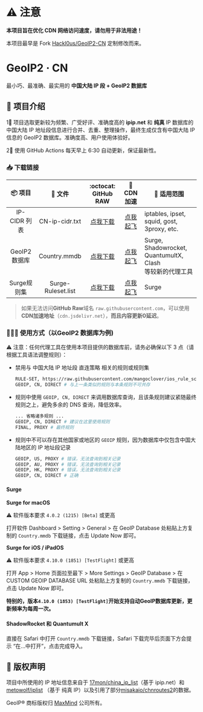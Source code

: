 # ⚠️ 注意

**本项目旨在优化 CDN 网络访问速度，请勿用于非法用途！**

本项目最早是 Fork [Hackl0us/GeoIP2-CN](https://github.com/Hackl0us/GeoIP2-CN) 定制修改而来。

# GeoIP2 · CN
最小巧、最准确、最实用的 **中国大陆 IP 段 + GeoIP2 数据库**

## 🥳 项目介绍
1⃣️ 项目选取更新较为频繁、广受好评、准确度高的 **ipip.net** 和 **纯真** IP 数据库的中国大陆 IP 地址段信息进行合并、去重、整理操作，最终生成仅含有中国大陆 IP 信息的 GeoIP2 数据库。准确度高、用户使用体验好。

2⃣️ 使用 GitHub Actions 每天早上 6:30 自动更新，保证最新性。

### 📥 下载链接
| 📦 项目 | 📃 文件 | :octocat: GitHub RAW |  🚀 CDN 加速 | 🔧 适用范围
|  :--:  |  :--:  |     :--:     |     :--:    | ---- |
| IP-CIDR 列表 | CN-ip-cidr.txt | [点我下载](https://raw.githubusercontent.com/mangoclover/GeoIP2-CN/release/CN-ip-cidr.txt) |  [点我起飞](https://cdn.jsdelivr.net/gh/mangoclover/GeoIP2-CN@release/CN-ip-cidr.txt) | iptables, ipset, squid, gost, 3proxy, etc.  | 
| GeoIP2 数据库 | Country.mmdb | [点我下载](https://github.com/mangoclover/GeoIP2-CN/raw/release/Country.mmdb) |  [点我起飞](https://cdn.jsdelivr.net/gh/mangoclover/GeoIP2-CN@release/Country.mmdb) | Surge, Shadowrocket,<br>QuantumultX, Clash<br>等较新的代理工具|
| Surge规则集 | Surge-Ruleset.list | [点我下载](https://raw.githubusercontent.com/mangoclover/GeoIP2-CN/release/Surge-Ruleset.list) | [点我起飞](https://cdn.jsdelivr.net/gh/mangoclover/GeoIP2-CN@release/Surge-Ruleset.list) | Surge |

> 如果无法访问**GitHub Raw**域名 `raw.githubusercontent.com`，可以使用**CDN加速地址**（`cdn.jsdelivr.net`），**而且内容更新0延迟**。
### 🙋🏻‍♂️ 使用方式（以GeoIP2 数据库为例)

⚠️ 注意：任何代理工具在使用本项目提供的数据库前，请务必确保以下 3 点（请根据工具语法调整规则）：
* 禁用与 中国大陆 IP 地址段 直连策略 相关的规则或规则集
    ``` bash
    RULE-SET, https://raw.githubusercontent.com/mangoclover/ios_rule_script/master/rule/Surge/ChinaIPs/ChinaIPs.list, DIRECT # 务必禁用或删除
    GEOIP, CN, DIRECT # 与上一条类似的规则与本条规则不可共存
    ```

* 规则中使用 `GEOIP, CN, DIRECT` 来调用数据库查询，且该条规则建议紧随最终规则之上，避免多余的 DNS 查询，降低效率。
    ``` bash
    ... 省略诸多规则 ...
    GEOIP, CN, DIRECT # 建议在这里使用规则
    FINAL, PROXY # 最终规则
    ```

* 规则中不可以存在其他国家或地区的 `GEOIP` 规则，因为数据库中仅包含中国大陆地区的 IP 地址段记录
    ``` bash
    GEOIP, US, PROXY # 错误，无法查询到相关记录
    GEOIP, AU, PROXY # 错误，无法查询到相关记录
    GEOIP, HK, PROXY # 错误，无法查询到相关记录
    GEOIP, CN, DIRECT # 正确
    ```

#### Surge 

**Surge for macOS**

⚠️ 软件版本要求 `4.0.2 (1215) [Beta]` 或更高

打开软件 Dashboard > Setting > General > 在 GeoIP Database 处粘贴上方复制的 `Country.mmdb` 下载链接，点击 Update Now 即可。

**Surge for iOS / iPadOS** 

⚠️ 软件版本要求 `4.10.0 (1851) [TestFlight]` 或更高

打开 App > Home 页面拉至最下 > More Settings > GeoIP Database > 在 CUSTOM GEOIP DATABASE URL 处粘贴上方复制的 `Country.mmdb` 下载链接，点击 Update Now 即可。

**特别的，版本`4.10.0 (1853) [TestFlight]`开始支持自动GeoIP数据库更新，更新频率为每周一次。**

#### ShadowRocket 和 Quantumult X
直接在 Safari 中打开 `Country.mmdb` 下载链接，Safari 下载完毕后页面下方会提示 “在...中打开”，点击完成导入。


## 🏅 版权声明

项目中所使用的 IP 地址信息来自于 [17mon/china_ip_list](https://github.com/17mon/china_ip_list)（基于 ipip.net）和 [metowolf/iplist](https://github.com/metowolf/iplist) （基于 纯真 IP）以及引用了部分[misakaio/chnroutes2](https://github.com/misakaio/chnroutes2)的数据。

GeoIP® 商标版权归 [MaxMind](https://www.maxmind.com/) 公司所有。
